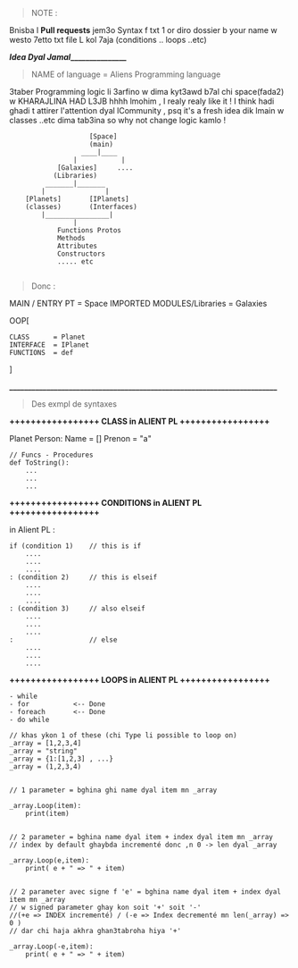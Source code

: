 > NOTE :

Bnisba l **Pull requests** jem3o Syntax f txt 1 or diro dossier b your name w westo 7etto txt file L kol 7aja (conditions .. loops ..etc)


**_____________________Idea Dyal Jamal____________________________________**


> NAME of language =  Aliens Programming language


3taber Programming logic li 3arfino w dima kyt3awd b7al chi space(fada2)
w KHARAJLINA HAD L3JB hhhh lmohim , I realy realy like it !
I think hadi ghadi t attirer l'attention dyal lCommunity , psq it's a fresh idea
dik lmain w classes ..etc dima tab3ina so why not change logic kamlo  !


```
					[Space]
					(main)
				  ____|____
				|			|
			[Galaxies]	   ....
		   (Libraries)
		 _______|_______
		|  	     		|
	[Planets]		[IPlanets]
	(classes)		(Interfaces)
		|________________|
				|
			Functions Protos
			Methods
			Attributes
			Constructors
			..... etc
			
```
   
   

   
> Donc :


MAIN / ENTRY PT 			= Space
IMPORTED MODULES/Libraries 	= Galaxies

OOP[
	
	CLASS      = Planet
	INTERFACE  = IPlanet
	FUNCTIONS  = def
]


**________________________________________________________________________**


> Des exmpl de syntaxes 


**+++++++++++++++++ CLASS in ALIENT PL +++++++++++++++++**

Planet Person:
	Name 	= 	[]
	Prenon 	=	"a"

	// Funcs - Procedures
	def ToString():
		...
		...
		...
	

**+++++++++++++++++ CONDITIONS in ALIENT PL +++++++++++++++++**

in Alient PL :
		
	if (condition 1) 	// this is if 
		....
		....
		....
	: (condition 2)		// this is elseif
		....
		....
		....
	: (condition 3)		// also elseif
		....
		....
		....
	:					// else
		....
		....
		....
	

**+++++++++++++++++ LOOPS in ALIENT PL +++++++++++++++++**

	- while
	- for			<-- Done
	- foreach		<-- Done
	- do while
	
	// khas ykon 1 of these (chi Type li possible to loop on)
	_array = [1,2,3,4]
	_array = "string"
	_array = {1:[1,2,3] , ...}
	_array = (1,2,3,4)
	
	
	// 1 parameter = bghina ghi name dyal item mn _array
	
	_array.Loop(item):
		print(item)
		
		
	// 2 parameter = bghina name dyal item + index dyal item mn _array
	// index by default ghaybda incrementé donc ,n 0 -> len dyal _array
	
	_array.Loop(e,item):
		print( e + " => " + item)


	// 2 parameter avec signe f 'e' = bghina name dyal item + index dyal item mn _array
	// w signed parameter ghay kon soit '+' soit '-'  
	//(+e => INDEX incrementé) / (-e => Index decrementé mn len(_array) => 0 )
	// dar chi haja akhra ghan3tabroha hiya '+'
	
	_array.Loop(-e,item):
		print( e + " => " + item)







